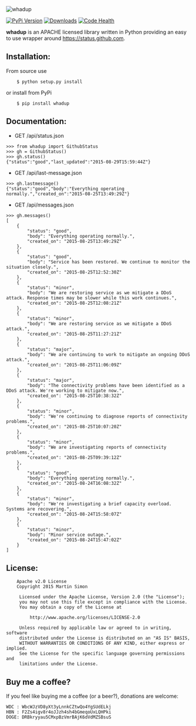 <img src="https://raw.githubusercontent.com/mrsmn/whadup/master/doc/whadup.jpg" alt="whadup" title="whadup">

[![PyPi Version](http://img.shields.io/pypi/v/whadup.svg)](https://pypi.python.org/pypi/whadup/)   [![Downloads](http://img.shields.io/pypi/dm/whadup.svg)](https://pypi.python.org/pypi/whadup/)
[![Code Health](https://landscape.io/github/mrsmn/whadup/master/landscape.svg)](https://landscape.io/github/mrsmn/whadup/master)

**whadup** is an APACHE licensed library written in Python providing an easy to use wrapper around https://status.github.com.

## Installation:

From source use

		$ python setup.py install

or install from PyPi

		$ pip install whadup

## Documentation:

- GET /api/status.json
```
>>> from whadup import GithubStatus
>>> gh = GithubStatus()
>>> gh.status()
{"status":"good","last_updated":"2015-08-29T15:59:44Z"}
```

- GET /api/last-message.json
```
>>> gh.lastmessage()
{"status":"good","body":"Everything operating normally.","created_on":"2015-08-25T13:49:29Z"}
```

- GET /api/messages.json
```
>>> gh.messages()
[
	{
		"status": "good", 
		"body": "Everything operating normally.", 
		"created_on": "2015-08-25T13:49:29Z"
	}, 
	{
		"status": "good", 
		"body": "Service has been restored. We continue to monitor the situation closely.", 
		"created_on": "2015-08-25T12:52:30Z"
	}, 
	{
		"status": "minor", 
		"body": "We are restoring service as we mitigate a DDoS attack. Response times may be slower while this work continues.", 
		"created_on": "2015-08-25T12:08:21Z"
	}, 
	{
		"status": "minor", 
		"body": "We are restoring service as we mitigate a DDoS attack.", 
		"created_on": "2015-08-25T11:27:21Z"
	}, 
	{
		"status": "major", 
		"body": "We are continuing to work to mitigate an ongoing DDoS attack.", 
		"created_on": "2015-08-25T11:06:09Z"
	}, 
	{
		"status": "major", 
		"body": "The connectivity problems have been identified as a DDoS attack. We're working to mitigate now.", 
		"created_on": "2015-08-25T10:38:32Z"
	}, 
	{
		"status": "minor", 
		"body": "We're continuing to diagnose reports of connectivity problems.", 
		"created_on": "2015-08-25T10:07:20Z"
	}, 
	{
		"status": "minor", 
		"body": "We are investigating reports of connectivity problems.", 
		"created_on": "2015-08-25T09:39:12Z"
	}, 
	{
		"status": "good", 
		"body": "Everything operating normally.", 
		"created_on": "2015-08-24T16:08:32Z"
	}, 
	{
		"status": "minor", 
		"body": "We're investigating a brief capacity overload. Systems are recovering.", 
		"created_on": "2015-08-24T15:58:07Z"
	}, 
	{
		"status": "minor", 
		"body": "Minor service outage.", 
		"created_on": "2015-08-24T15:47:02Z"
	}
]
```

## License:

```
	Apache v2.0 License
	Copyright 2015 Martin Simon

	 Licensed under the Apache License, Version 2.0 (the "License");
	 you may not use this file except in compliance with the License.
	 You may obtain a copy of the License at

		 http://www.apache.org/licenses/LICENSE-2.0

	 Unless required by applicable law or agreed to in writing, software
	 distributed under the License is distributed on an "AS IS" BASIS,
	 WITHOUT WARRANTIES OR CONDITIONS OF ANY KIND, either express or implied.
	 See the License for the specific language governing permissions and
	 limitations under the License.

```

## Buy me a coffee?

If you feel like buying me a coffee (or a beer?), donations are welcome:

```
WDC : WbcWJzVD8yXt3yLnnkCZtwQo4YgSUdELkj
HBN : F2Zs4igv8r4oJJzh4sh4bGmeqoUxLQHPki
DOGE: DRBkryyau5CMxpBzVmrBAjK6dVdMZSBsuS
```

